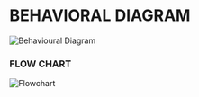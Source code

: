 # **BEHAVIORAL DIAGRAM**

![Behavioural Diagram](https://user-images.githubusercontent.com/94182282/142769917-e193c9b0-9371-4b7f-a232-46cf64e173a1.png)

### **FLOW CHART**

![Flowchart](https://user-images.githubusercontent.com/94182282/142772416-4f56855a-2d65-4936-af49-1eaec09a8bb4.png)
